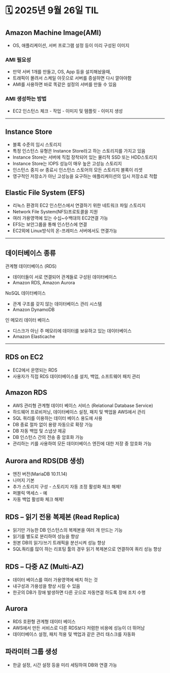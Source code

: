 # 🗓️ 2025년 9월 26일 TIL



## Amazon Machine Image(AMI)
- OS, 애플리케이션, 서버 프로그램 설정 등이 미리 구성된 이미지

### AMI 필요성
- 만약 서버 1개를 만들고, OS, App 등을 설치해놨을때,
- 트래픽이 몰려서 스케일 아웃으로 서버를 증설하면 다시 깔아야함
- AMI를 사용하면 바로 똑같은 설정의 서버를 만들 수 있음


### AMI 생성하는 방법
- EC2 인스턴스 체크 - 작업 - 이미지 및 템플릿 - 이미지 생성

---

## Instance Store
- 블록 수준의 임시 스토리지
- 특정 인스턴스 유형은 Instance Store라고 하는 스토리지를 가지고 있음
- Instance Store는 서버에 직접 장착되어 있는 물리적 SSD 또는 HDD스토리지
- Instance Store는 IOPS 성능이 매우 높은 고성능 스토리지
- 인스턴스 중지 or 종료시 인스턴스 스토어의 모든 스토리지 블록이 리셋
- 영구적인 저장소가 아닌 고성능을 요구하는 애플리케이션의 임시 저장소로 적합

## Elastic File System (EFS)
- 리눅스 환경의 EC2 인스턴스에서 연결하기 위한 네트워크 파일 스토리지
- Network File System(NFS)프로토콜을 지원
- 여러 가용영역에 있는 수십~수백대의 EC2연결 가능
- EFS는 보안그룹을 통해 인스턴스에 연결
- EC2외에 Linux방식의 온-프레미스 서버에서도 연결가능

---

## 데이터베이스 종류

관계형 데이터베이스 (RDS)
- 데이터들이 서로 연결되어 관계들로 구성된 데이터베이스
- Amazon RDS, Amazon Aurora

NoSQL 데이터베이스
- 관계 구조를 갖지 않는 데이터베이스 관리 시스템
- Amazon DynamoDB

인 메모리 데이터 베이스
- 디스크가 아닌 주 메모리에 데이터를 보유하고 있는 데이터베이스
- Amazon Elasticache

---

## RDS on EC2
- EC2에서 운영되는 RDS
- 사용자가 직접 RDS 데이터베이스를 설치, 백업, 소프트웨어 패치 관리

## Amazon RDS
- AWS 관리형 관계형 데이터 베이스 서비스 (Relational Database Service)
- 하드웨어 프로비저닝, 데이터베이스 설정, 패치 및 백업을 AWS에서 관리
- SQL 쿼리를 이용하는 데이터 베이스 용도에 사용
- DB 종료 절차 없이 용량 자동으로 확장 가능
- DB 자동 백업 및 스냅샷 제공
- DB 인스턴스 간의 전송 중 암호화 가능
- 관리하는 키를 사용하여 모든 데이터베이스 엔진에 대한 저장 중 암호화 가능


## Aurora and RDS(DB 생성)
- 엔진 버전(MariaDB 10.11.14)
- 나머지 기본
- 추가 스토리지 구성 - 스토리지 자동 조정 활성화 체크 해제!
- 퍼블릭 액세스 - 예
- 자동 백업 활성화 체크 해제!


## RDS – 읽기 전용 복제본 (Read Replica)
- 읽기만 가능한 DB 인스턴스의 복제본을 여러 개 만드는 기능
- 읽기를 별도로 분리하여 성능을 향상
- 원본 DB의 읽기/쓰기 트래픽을 분산시켜 성능 향상
- SQL쿼리를 많이 하는 리포팅 툴의 경우 읽기 복제본으로 연결하여 쿼리 성능 향상


## RDS – 다중 AZ (Multi-AZ)
- 데이터 베이스를 여러 가용영역에 배치 하는 것
- 내구성과 가용성을 향상 시킬 수 있음
- 한곳의 DB가 장애 발생하면 다른 곳으로 자동연결 하도록 장애 조치 수행

## Aurora
- RDS 호환형 관계형 데이터 베이스
- AWS에서 만든 서비스로 다른 RDS보다 저렴한 비용에 성능이 더 뛰어남
- 데이터베이스 설정, 패치 적용 및 백업과 같은 관리 태스크를 자동화

## 파라미터 그룹 생성
- 한글 설정, 시간 설정 등을 미리 세팅하여 DB와 연결 가능








